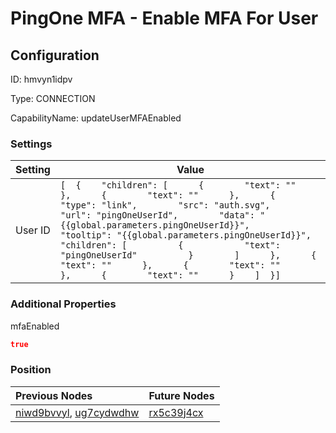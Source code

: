 # PingOne MFA - Enable MFA For User
## Configuration
ID:  hmvyn1idpv

Type: CONNECTION 

CapabilityName: updateUserMFAEnabled

### Settings
| Setting | Value  |
| :------------------------ | ---------------------------------------- |
| User ID |```[  {    "children": [      {        "text": ""      },      {        "text": ""      },      {        "type": "link",        "src": "auth.svg",        "url": "pingOneUserId",        "data": "{{global.parameters.pingOneUserId}}",        "tooltip": "{{global.parameters.pingOneUserId}}",        "children": [          {            "text": "pingOneUserId"          }        ]      },      {        "text": ""      },      {        "text": ""      },      {        "text": ""      }    ]  }] ```| 

 




### Additional Properties
mfaEnabled
 ```json 
true
```




### Position
| Previous Nodes | Future Nodes |
| :------------- | ------------ |
| [niwd9bvvyl](./niwd9bvvyl.md), [ug7cydwdhw](./ug7cydwdhw.md) | [rx5c39j4cx](./rx5c39j4cx.md) |